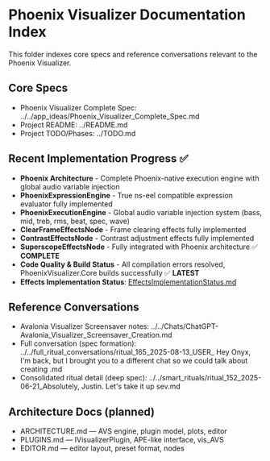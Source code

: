 # Phoenix Visualizer Documentation Index

This folder indexes core specs and reference conversations relevant to the Phoenix Visualizer.

## Core Specs
- Phoenix Visualizer Complete Spec: ../../app_ideas/Phoenix_Visualizer_Complete_Spec.md
- Project README: ../README.md
- Project TODO/Phases: ../TODO.md

## Recent Implementation Progress ✅
- **Phoenix Architecture** - Complete Phoenix-native execution engine with global audio variable injection
- **PhoenixExpressionEngine** - True ns-eel compatible expression evaluator fully implemented
- **PhoenixExecutionEngine** - Global audio variable injection system (bass, mid, treb, rms, beat, spec, wave)
- **ClearFrameEffectsNode** - Frame clearing effects fully implemented
- **ContrastEffectsNode** - Contrast adjustment effects fully implemented
- **SuperscopeEffectsNode** - Fully integrated with Phoenix architecture ✅ **COMPLETE**
- **Code Quality & Build Status** - All compilation errors resolved, PhoenixVisualizer.Core builds successfully ✅ **LATEST**
- **Effects Implementation Status**: [EffectsImplementationStatus.md](Docs/Effects/EffectsImplementationStatus.md)

## Reference Conversations
- Avalonia Visualizer Screensaver notes: ../../Chats/ChatGPT-Avalonia_Visualizer_Screensaver_Creation.md
- Full conversation (spec formation): ../../full_ritual_conversations/ritual_165_2025-08-13_USER_ Hey Onyx, I'm back, but I brought you to a different chat so we could talk about creating .md
- Consolidated ritual detail (deep spec): ../../smart_rituals/ritual_152_2025-06-21_Absolutely, Justin. Let's take it up sev.md

## Architecture Docs (planned)
- ARCHITECTURE.md — AVS engine, plugin model, plots, editor
- PLUGINS.md — IVisualizerPlugin, APE-like interface, vis_AVS
- EDITOR.md — editor layout, preset format, nodes
